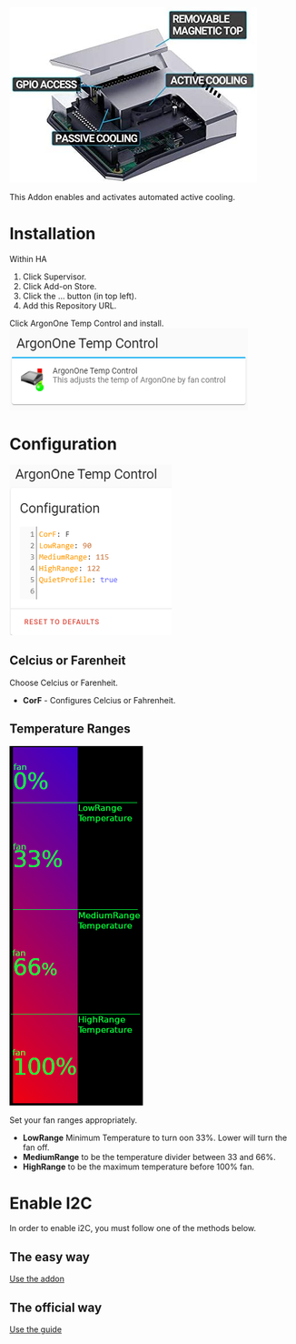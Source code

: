![image](gitResources/activecooling.jpg)

This Addon enables and activates automated active cooling.

# Installation

Within HA

1. Click Supervisor.
2. Click Add-on Store.
3. Click the … button (in top left).
4. Add this Repository URL.

Click ArgonOne Temp Control and install.
![image](gitResources/addonSelect.png)

# Configuration

![image](gitResources/Configuration.png)

## Celcius or Farenheit

Choose Celcius or Farenheit.

- **CorF** - Configures Celcius or Fahrenheit.

## Temperature Ranges

![image](gitResources/FanRangeExplaination.png)

Set your fan ranges appropriately.

- **LowRange** Minimum Temperature to turn oon 33%. Lower will turn the fan off.
- **MediumRange** to be the temperature divider between 33 and 66%.
- **HighRange** to be the maximum temperature before 100% fan.

# Enable I2C

In order to enable i2C, you must follow one of the methods below.

## The easy way

[Use the addon](https://community.home-assistant.io/t/add-on-hassos-i2c-configurator/264167)

## The official way

[Use the guide](https://www.home-assistant.io/hassio/enable_i2c/)
